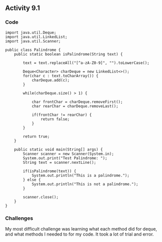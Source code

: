 ## Activity 9.1
### Code
```
import java.util.Deque;
import java.util.LinkedList;
import java.util.Scanner;

public class Palindrome {
    public static boolean isPalindrome(String text) {

        text = text.replaceAll("[^a-zA-Z0-9]", "").toLowerCase();

        Deque<Character> charDeque = new LinkedList<>();
        for(char c : text.toCharArray()) {
            charDeque.add(c);
        }

        while(charDeque.size() > 1) {

            char frontChar = charDeque.removeFirst();
            char rearChar = charDeque.removeLast();

            if(frontChar != rearChar) {
                return false;
            }
        }

        return true;
    }

    public static void main(String[] args) {
        Scanner scanner = new Scanner(System.in);
        System.out.print("Test Palindrome: ");
        String text = scanner.nextLine();

        if(isPalindrome(text)) {
            System.out.println("This is a palindrome.");
        } else {
            System.out.println("This is not a palindrome.");
        }

        scanner.close();
    }
}
```
### Challenges
My most difficult challenge was learning what each method did for deque, and what methods I needed to for my code. It took a lot of trial and error.
